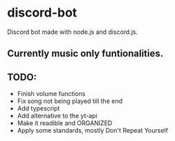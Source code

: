 # discord-bot
Discord bot made with node.js and discord.js. 
## Currently music only funtionalities.

## TODO:
  - Finish volume functions
  - Fix song not being played till the end
  - Add typescript
  - Add alternative to the yt-api
  - Make it readible and ORGANIZED 
  - Apply some standards, mostly Don't Repeat Yourself
